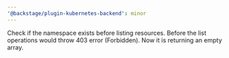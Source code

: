```yaml
---
'@backstage/plugin-kubernetes-backend': minor
---
```


Check if the namespace exists before listing resources. Before the list operations would throw 403 error (Forbidden). Now it is returning an empty array.
